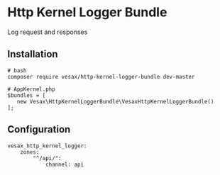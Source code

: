 # Http Kernel Logger Bundle

Log request and responses

## Installation
```
# bash
composer require vesax/http-kernel-logger-bundle dev-master

```

```
# AppKernel.php
$bundles = [
   new Vesax\HttpKernelLoggerBundle\VesaxHttpKernelLoggerBundle()
];
```

## Configuration
```
vesax_http_kernel_logger:
    zones:
        "^/api/":
            channel: api
```

